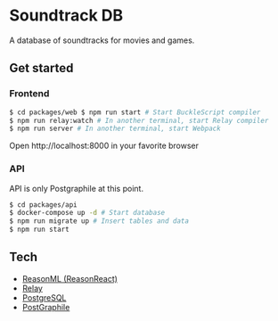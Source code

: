 # Soundtrack DB

A database of soundtracks for movies and games.

## Get started

### Frontend

```sh
$ cd packages/web $ npm run start # Start BuckleScript compiler
$ npm run relay:watch # In another terminal, start Relay compiler
$ npm run server # In another terminal, start Webpack
```

Open http://localhost:8000 in your favorite browser

### API

API is only Postgraphile at this point.

```sh
$ cd packages/api
$ docker-compose up -d # Start database
$ npm run migrate up # Insert tables and data
$ npm run start
```

## Tech

- [ReasonML (ReasonReact)](https://reasonml.github.io/reason-react/)
- [Relay](https://relay.dev/)
- [PostgreSQL](https://www.postgresql.org/)
- [PostGraphile](https://www.graphile.org/postgraphile/)
